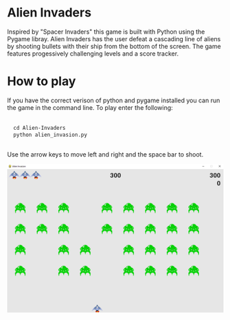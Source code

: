 # Alien Invaders
Inspired by "Spacer Invaders" this game is built with Python using the Pygame libray. Alien Invaders has the user defeat a cascading line of aliens by shooting bullets with their ship from the bottom of the screen. The game features progessively challenging levels and a score tracker. 

<h1>How to play</h1>

If you have the correct verison of python and pygame installed you can run the game in the command line. To play enter the following:

<pre>
<code>
  cd Alien-Invaders
  python alien_invasion.py
</code>
</pre>

Use the arrow keys to move left and right and the space bar to shoot.

![Screenshot](https://github.com/ryankinnard/Alien-Invaders/blob/main/images/Screenshot%20alien.png)


